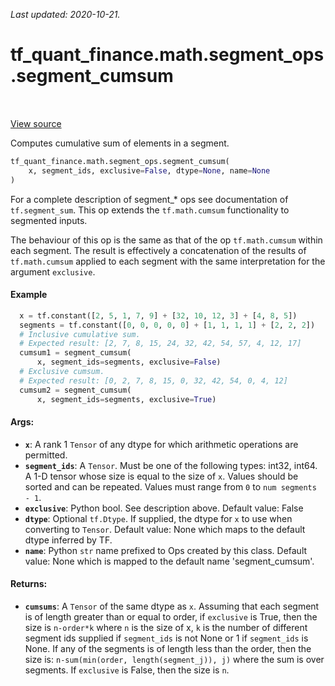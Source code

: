 <!--
This file is generated by a tool. Do not edit directly.
For open-source contributions the docs will be updated automatically.
-->

*Last updated: 2020-10-21.*

<div itemscope itemtype="http://developers.google.com/ReferenceObject">
<meta itemprop="name" content="tf_quant_finance.math.segment_ops.segment_cumsum" />
<meta itemprop="path" content="Stable" />
</div>

# tf_quant_finance.math.segment_ops.segment_cumsum

<!-- Insert buttons and diff -->

<table class="tfo-notebook-buttons tfo-api" align="left">
</table>

<a target="_blank" href="https://github.com/google/tf-quant-finance/blob/master/tf_quant_finance/math/segment_ops.py">View source</a>



Computes cumulative sum of elements in a segment.

```python
tf_quant_finance.math.segment_ops.segment_cumsum(
    x, segment_ids, exclusive=False, dtype=None, name=None
)
```



<!-- Placeholder for "Used in" -->

For a complete description of segment_* ops see documentation of
`tf.segment_sum`. This op extends the `tf.math.cumsum` functionality to
segmented inputs.

The behaviour of this op is the same as that of the op `tf.math.cumsum` within
each segment. The result is effectively a concatenation of the results of
`tf.math.cumsum` applied to each segment with the same interpretation for the
argument `exclusive`.

#### Example

```python
  x = tf.constant([2, 5, 1, 7, 9] + [32, 10, 12, 3] + [4, 8, 5])
  segments = tf.constant([0, 0, 0, 0, 0] + [1, 1, 1, 1] + [2, 2, 2])
  # Inclusive cumulative sum.
  # Expected result: [2, 7, 8, 15, 24, 32, 42, 54, 57, 4, 12, 17]
  cumsum1 = segment_cumsum(
      x, segment_ids=segments, exclusive=False)
  # Exclusive cumsum.
  # Expected result: [0, 2, 7, 8, 15, 0, 32, 42, 54, 0, 4, 12]
  cumsum2 = segment_cumsum(
      x, segment_ids=segments, exclusive=True)
```

#### Args:


* <b>`x`</b>: A rank 1 `Tensor` of any dtype for which arithmetic operations are
  permitted.
* <b>`segment_ids`</b>: A `Tensor`. Must be one of the following types: int32, int64. A
  1-D tensor whose size is equal to the size of `x`. Values should be sorted
  and can be repeated. Values must range from `0` to `num segments - 1`.
* <b>`exclusive`</b>: Python bool. See description above.
  Default value: False
* <b>`dtype`</b>: Optional `tf.Dtype`. If supplied, the dtype for `x` to use when
  converting to `Tensor`.
  Default value: None which maps to the default dtype inferred by TF.
* <b>`name`</b>: Python `str` name prefixed to Ops created by this class.
  Default value: None which is mapped to the default name 'segment_cumsum'.


#### Returns:


* <b>`cumsums`</b>: A `Tensor` of the same dtype as `x`. Assuming that each segment is
  of length greater than or equal to order, if `exclusive` is True,
  then the size is `n-order*k` where `n` is the size of x,
  `k` is the number of different segment ids supplied if `segment_ids` is
  not None or 1 if `segment_ids` is None. If any of the segments is of
  length less than the order, then the size is:
  `n-sum(min(order, length(segment_j)), j)` where the sum is over segments.
  If `exclusive` is False, then the size is `n`.